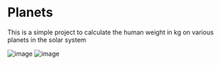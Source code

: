 # Planets
This is a simple project to calculate the human weight in kg on various planets in the solar system

![image](https://user-images.githubusercontent.com/89047677/197225511-2a63d888-07cd-427f-a1c9-65e57a497a98.png)
![image](https://user-images.githubusercontent.com/89047677/197225582-38c57f0e-a3c5-4962-a5e9-4e1f54d8a27a.png)
